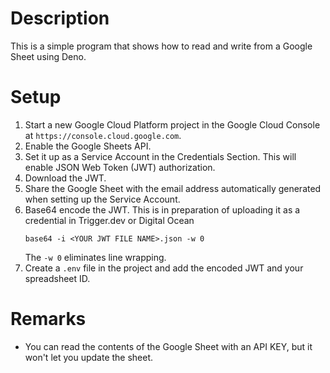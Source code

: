 # Description

This is a simple program that shows how to read and write from a Google Sheet using Deno.

# Setup

1. Start a new Google Cloud Platform project in the Google Cloud Console at `https://console.cloud.google.com`.
2. Enable the Google Sheets API.
3. Set it up as a Service Account in the Credentials Section.  This will enable JSON Web Token (JWT) authorization.
4. Download the JWT.
5. Share the Google Sheet with the email address automatically generated when setting up the Service Account.
6. Base64 encode the JWT.  This is in preparation of uploading it as a credential in Trigger.dev or Digital Ocean
   ```
   base64 -i <YOUR JWT FILE NAME>.json -w 0
   ```
   The `-w 0` eliminates line wrapping.
7. Create a `.env` file in the project and add the encoded JWT and your spreadsheet ID.

# Remarks

* You can read the contents of the Google Sheet with an API KEY, but it won't let you update the sheet.  



